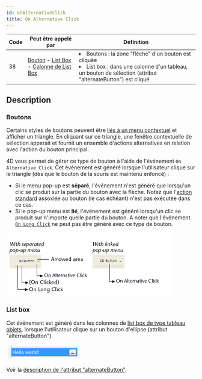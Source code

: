 ```yaml
---
id: onAlternativeClick
title: On Alternative Click
---
```


| Code | Peut être appelé par                                                                                                                                             | Définition                                         |
| ---- | ---------------------------------------------------------------------------------------------------------------------------------------------------------------- | -------------------------------------------------- |
| 38   | [Bouton](FormObjects/button_overview.md) - [List Box](FormObjects/listbox_overview.md) - [Colonne de List Box](FormObjects/listbox_overview.md#list-box-columns) | <li>Boutons : la zone "flèche" d'un bouton est cliquée</li><li>List box : dans une colonne d'un tableau, un bouton de sélection (attribut "alternateButton") est cliqué</li> |

## Description

### Boutons

Certains styles de boutons peuvent être [liés à un menu contextuel](FormObjects/properties_TextAndPicture.md#with-pop-up-menu) et afficher un triangle. En cliquant sur ce triangle, une fenêtre contextuelle de sélection apparait et fournit un ensemble d'actions alternatives en relation avec l'action du bouton principal.

4D vous permet de gérer ce type de bouton à l'aide de l'événement `On Alternative Click`. Cet événement est généré lorsque l'utilisateur clique sur le triangle (dès que le bouton de la souris est maintenu enfoncé) :

- Si le menu pop-up est **séparé**, l'événement n'est généré que lorsqu'un clic se produit sur la partie du bouton avec la flèche. Notez que l'[action standard](https://doc.4d.com/4Dv19R7/4D/19-R7/Standard-actions.300-6013479.en.html) assoxiée au bouton (le cas échéant) n'est pas exécutée dans ce cas.
- Si le pop-up menu est **lié**, l'événement est généré lorsqu'un clic se produit sur n'importe quelle partie du bouton. A noter que l'événement [`On Long Click`](onLongClick.md) ne peut pas être généré avec ce type de bouton.

![](../assets/en/Events/clickevents.png)

### List box

Cet événement est généré dans les colonnes de [list box de type tableau objets](FormObjects/listbox_overview.md#object-arrays-in-columns), lorsque l'utilisateur clique sur un bouton d'ellipse (attribut "alternateButton").

![](../assets/en/FormObjects/listbox_column_objectArray_alternateButton.png)

Voir la [description de l'attribut "alternateButton"](FormObjects/listbox_overview.md#alternatebutton).
